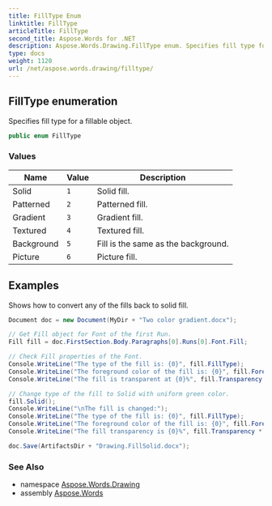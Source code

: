 ```yaml
---
title: FillType Enum
linktitle: FillType
articleTitle: FillType
second_title: Aspose.Words for .NET
description: Aspose.Words.Drawing.FillType enum. Specifies fill type for a fillable object in C#.
type: docs
weight: 1120
url: /net/aspose.words.drawing/filltype/
---
```

## FillType enumeration

Specifies fill type for a fillable object.

```csharp
public enum FillType
```

### Values

| Name | Value | Description |
| --- | --- | --- |
| Solid | `1` | Solid fill. |
| Patterned | `2` | Patterned fill. |
| Gradient | `3` | Gradient fill. |
| Textured | `4` | Textured fill. |
| Background | `5` | Fill is the same as the background. |
| Picture | `6` | Picture fill. |

## Examples

Shows how to convert any of the fills back to solid fill.

```csharp
Document doc = new Document(MyDir + "Two color gradient.docx");

// Get Fill object for Font of the first Run.
Fill fill = doc.FirstSection.Body.Paragraphs[0].Runs[0].Font.Fill;

// Check Fill properties of the Font.
Console.WriteLine("The type of the fill is: {0}", fill.FillType);
Console.WriteLine("The foreground color of the fill is: {0}", fill.ForeColor);
Console.WriteLine("The fill is transparent at {0}%", fill.Transparency * 100);

// Change type of the fill to Solid with uniform green color.
fill.Solid();
Console.WriteLine("\nThe fill is changed:");
Console.WriteLine("The type of the fill is: {0}", fill.FillType);
Console.WriteLine("The foreground color of the fill is: {0}", fill.ForeColor);
Console.WriteLine("The fill transparency is {0}%", fill.Transparency * 100);

doc.Save(ArtifactsDir + "Drawing.FillSolid.docx");
```

### See Also

* namespace [Aspose.Words.Drawing](../../aspose.words.drawing/)
* assembly [Aspose.Words](../../)
